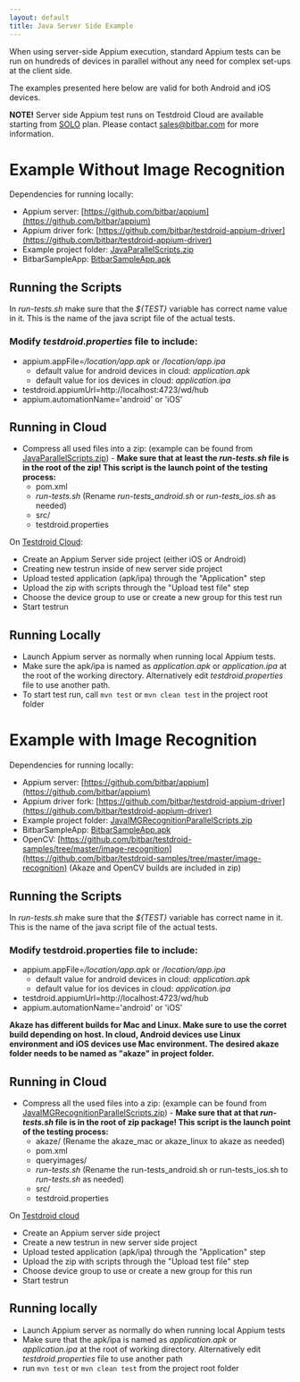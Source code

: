 ```yaml
---
layout: default
title: Java Server Side Example
---
```


When using server-side Appium execution, standard Appium tests can be run on hundreds of devices in parallel without any need for complex set-ups at the client side.

The examples presented here below are valid for both Android and iOS devices.

**NOTE!** Server side Appium test runs on Testdroid Cloud are
  available starting from [SOLO](http://testdroid.com/pricing)
  plan. Please contact <sales@bitbar.com> for more information.

# Example **Without** Image Recognition

Dependencies for running locally:

* Appium server: [https://github.com/bitbar/appium](https://github.com/bitbar/appium)
* Appium driver fork: [https://github.com/bitbar/testdroid-appium-driver](https://github.com/bitbar/testdroid-appium-driver)
* Example project folder: [JavaParallelScripts.zip](https://www.dropbox.com/s/zmr0ls8enjgupsa/JavaParallelScripts.zip?dl=0)
* BitbarSampleApp: [BitbarSampleApp.apk](https://www.dropbox.com/s/65zjcyz15l50c4n/BitbarSampleApp.apk?dl=0)

## Running the Scripts

In *run-tests.sh* make sure that the *${TEST}* variable has correct name value in it. This is the name of the java script file of the actual tests.

### Modify *testdroid.properties* file to include:

* appium.appFile=*/location/app.apk* or */location/app.ipa*
  * default value for android devices in cloud: *application.apk*
  * default value for ios devices in cloud: *application.ipa*
* testdroid.appiumUrl=http://localhost:4723/wd/hub
* appium.automationName='android' or 'iOS'

## Running in Cloud

* Compress all used files into a zip: (example can be found from
  [JavaParallelScripts.zip](https://www.dropbox.com/s/zmr0ls8enjgupsa/JavaParallelScripts.zip?dl=0)) - **Make sure that at least the *run-tests.sh* file is in the root of the zip! This script is the launch point of the testing process:**
  * pom.xml
  * *run-tests.sh* (Rename *run-tests_android.sh* or *run-tests_ios.sh* as needed)
  * src/
  * testdroid.properties

On [Testdroid Cloud](cloud.testdroid.com):

* Create an Appium Server side project (either iOS or Android)
* Creating new testrun inside of new server side project
* Upload tested application (apk/ipa) through the "Application" step
* Upload the zip with scripts through the "Upload test file" step
* Choose the device group to use or create a new group for this test run
* Start testrun

## Running Locally

* Launch Appium server as normally when running local Appium tests.
* Make sure the apk/ipa is named as *application.apk* or *application.ipa* at the root of the working directory. Alternatively edit *testdroid.properties* file to use another path.
* To start test run, call `mvn test` or `mvn clean test` in the project root folder

# Example **with** Image Recognition

Dependencies for running locally:

* Appium server: [https://github.com/bitbar/appium](https://github.com/bitbar/appium)
* Appium driver fork: [https://github.com/bitbar/testdroid-appium-driver](https://github.com/bitbar/testdroid-appium-driver)
* Example project folder: [JavaIMGRecognitionParallelScripts.zip](https://www.dropbox.com/s/sqyg6u7a8eyo96x/JavaIMGRecognitionParallelScripts.zip?dl=0)
* BitbarSampleApp: [BitbarSampleApp.apk](https://www.dropbox.com/s/65zjcyz15l50c4n/BitbarSampleApp.apk?dl=0)
* OpenCV: [https://github.com/bitbar/testdroid-samples/tree/master/image-recognition](https://github.com/bitbar/testdroid-samples/tree/master/image-recognition) (Akaze and OpenCV builds are included in zip)

## Running the Scripts

In *run-tests.sh*  make sure that the *${TEST}* variable has correct name in it. This is the name of the java script
file of the actual tests.

### Modify testdroid.properties file to include:

* appium.appFile=*/location/app.apk* or */location/app.ipa*
  * default value for android devices in cloud: *application.apk*
  * default value for ios devices in cloud: *application.ipa*
* testdroid.appiumUrl=http://localhost:4723/wd/hub
* appium.automationName='android' or 'iOS'

**Akaze has different builds for Mac and Linux. Make sure to use the corret build depending on host. In cloud, Android devices use Linux environment and iOS devices use Mac environment. The desired akaze folder needs to be named as "akaze" in project folder.**

## Running in Cloud

* Compress all the used files into a zip: (example can be found from
[JavaIMGRecognitionParallelScripts.zip](https://www.dropbox.com/s/sqyg6u7a8eyo96x/JavaIMGRecognitionParallelScripts.zip?dl=0)) - **Make sure that at that *run-tests.sh* file is in the root of zip package! This script is the launch point of the testing process:**
  * akaze/ (Rename the akaze_mac or akaze_linux to akaze as needed)
  * pom.xml
  * queryimages/
  * *run-tests.sh* (Rename the run-tests_android.sh or run-tests_ios.sh to *run-tests.sh* as needed)
  * src/
  * testdroid.properties

On [Testdroid cloud](cloud.testdroid.com)

* Create an Appium server side project
* Create a new testrun in new server side project
* Upload tested application (apk/ipa) through the "Application" step
* Upload the zip with scripts through the "Upload test file" step
* Choose device group to use or create a new group for this run
* Start testrun

## Running locally

* Launch Appium server as normally do when running local Appium tests
* Make sure that the apk/ipa is named as *application.apk* or *application.ipa* at the root of working directory. Alternatively edit *testdroid.properties* file to use another path
* run `mvn test` or `mvn clean test` from the project root folder
